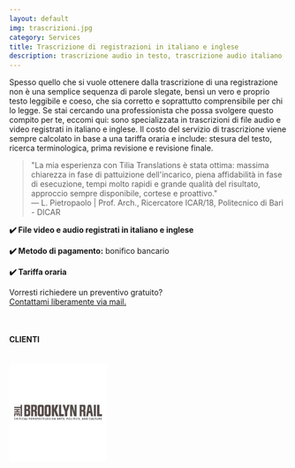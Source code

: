 ```yaml
---
layout: default
img: trascrizioni.jpg
category: Services
title: Trascrizione di registrazioni in italiano e inglese
description: trascrizione audio in testo, trascrizione audio italiano
---
```

<p>
Spesso quello che si vuole ottenere dalla trascrizione di una registrazione non è una semplice sequenza di parole slegate, bensì un vero e proprio testo leggibile e coeso, che sia corretto e soprattutto comprensibile per chi lo legge. Se stai cercando una professionista che possa svolgere questo compito per te, eccomi qui: sono specializzata in trascrizioni di file audio e video registrati in italiano e inglese. Il costo del servizio di trascrizione viene sempre calcolato in base a una tariffa oraria e include: stesura del testo, ricerca terminologica, prima revisione e revisione finale.
</p>
<blockquote>
"La mia esperienza con Tilia Translations è stata ottima: massima chiarezza in fase di pattuizione dell'incarico, piena affidabilità in fase di esecuzione, tempi molto rapidi e grande qualità del risultato, approccio sempre disponibile, cortese e proattivo."<br>
— L. Pietropaolo | Prof. Arch., Ricercatore ICAR/18, Politecnico di Bari - DICAR
</blockquote>
<p>
<strong>✔️ File video e audio registrati in italiano e inglese</strong>
</p>
<p>
<strong>✔️ Metodo di pagamento:</strong> bonifico bancario
</p>
<p>
<strong>✔️ Tariffa oraria</strong>
</p>
<p>
Vorresti richiedere un preventivo gratuito? 
<br>
<a href="#contact">Contattami liberamente via mail.</a>
</p>
<br>
<h4>CLIENTI</h4>
<br>
<div style="float:left;margin-right:1em;"><img src ="../img/Brooklyn Rail.jpg" alt="Brooklyn Rail"/>
</div>
<br>
